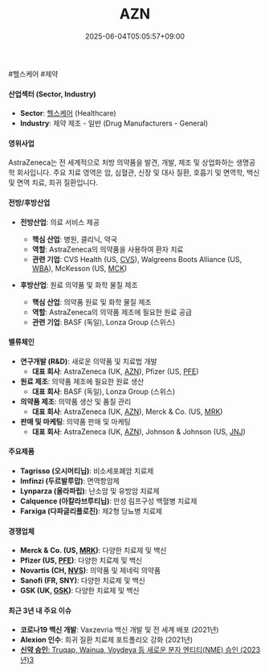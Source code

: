 ﻿---
title: "AZN"
date: 2025-06-04T05:05:57+09:00
lastmod: 2025-06-04T05:05:57+09:00
type: docs
sidebar:
  open: true
weight: 109
---
<div style="display:none">
  <meta property="article:published_time" content="2025-06-03T20:05:57Z" />
  <meta property="article:modified_time" content="2025-06-03T20:05:57Z" />
</div>
#헬스케어 #제약 

#### 산업섹터 (Sector, Industry)

- **Sector**: [헬스케어](/industry-study/2산업헬스케어/) (Healthcare)
- **Industry**: 제약 제조 - 일반 (Drug Manufacturers - General)

#### 영위사업

AstraZeneca는 전 세계적으로 처방 의약품을 발견, 개발, 제조 및 상업화하는 생명공학 회사입니다. 주요 치료 영역은 암, 심혈관, 신장 및 대사 질환, 호흡기 및 면역학, 백신 및 면역 치료, 희귀 질환입니다.

#### 전방/후방산업

- **전방산업**: 의료 서비스 제공
    - **핵심 산업**: 병원, 클리닉, 약국
    - **역할**: AstraZeneca의 의약품을 사용하여 환자 치료
    - **관련 기업**: CVS Health (US, [CVS](/company-analysis/cvs/)), Walgreens Boots Alliance (US, [WBA](/company-analysis/wba/)), McKesson (US, [MCK](/company-analysis/mck/))

- **후방산업**: 원료 의약품 및 화학 물질 제조
    - **핵심 산업**: 의약품 원료 및 화학 물질 제조
    - **역할**: AstraZeneca의 의약품 제조에 필요한 원료 공급
    - **관련 기업**: BASF (독일), Lonza Group (스위스)

#### 밸류체인

- **연구개발 (R&D)**: 새로운 의약품 및 치료법 개발
    - **대표 회사**: AstraZeneca (UK, [AZN](/company-analysis/azn/)), Pfizer (US, [PFE](/company-analysis/pfe/))
- **원료 제조**: 의약품 제조에 필요한 원료 생산
    - **대표 회사**: BASF (독일), Lonza Group (스위스)
- **의약품 제조**: 의약품 생산 및 품질 관리
    - **대표 회사**: AstraZeneca (UK, [AZN](/company-analysis/azn/)), Merck & Co. (US, [MRK](/company-analysis/mrk/))
- **판매 및 마케팅**: 의약품 판매 및 마케팅
    - **대표 회사**: AstraZeneca (UK, [AZN](/company-analysis/azn/)), Johnson & Johnson (US, [JNJ](/company-analysis/jnj/))

#### 주요제품

- **Tagrisso (오시머티닙)**: 비소세포폐암 치료제
- **Imfinzi (두르발루맙)**: 면역항암제
- **Lynparza (올라파립)**: 난소암 및 유방암 치료제
- **Calquence (아칼라브루티닙)**: 만성 림프구성 백혈병 치료제
- **Farxiga (다파글리플로진)**: 제2형 당뇨병 치료제

#### 경쟁업체

- **Merck & Co. (US, [MRK](/company-analysis/mrk/))**: 다양한 치료제 및 백신
- **Pfizer (US, [PFE](/company-analysis/pfe/))**: 다양한 치료제 및 백신
- **Novartis (CH, [NVS](/company-analysis/nvs/))**: 의약품 및 제네릭 의약품
- **Sanofi (FR, SNY)**: 다양한 치료제 및 백신
- **GSK (UK, [GSK](/company-analysis/gsk/))**: 다양한 치료제 및 백신

#### 최근 3년 내 주요 이슈

- **코로나19 백신 개발**: Vaxzevria 백신 개발 및 전 세계 배포 (2021년)
- **Alexion 인수**: 희귀 질환 치료제 포트폴리오 강화 (2021년)
- [**신약 승인**: Truqap, Wainua, Voydeya 등 새로운 분자 엔티티(NME) 승인 (2023년)](https://www.astrazeneca.com/investor-relations/annual-reports/annual-report-2023.html)[3](https://www.astrazeneca.com/investor-relations/annual-reports/annual-report-2023.html)
